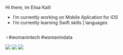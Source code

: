 Hi there, im Elisa Kalil

- I’m currently working on Mobile Aplication for iOS
- I’m currently learning Swift skills | languages
##
♀️#womanintech #womanindata
 
<div> 
  <a href="https://instagram.com/elisakalil_" target="_blank"><img src="https://img.shields.io/badge/-Instagram-%23E4405F?style=for-the-badge&logo=instagram&logoColor=white" target="_blank"></a>
  <a href = "mailto:elisakalilelias@gmail.com"><img src="https://img.shields.io/badge/-Gmail-%23333?style=for-the-badge&logo=gmail&logoColor=white" target="_blank"></a>
  <a href="https://www.linkedin.com/in/elisa-kalil-886524124/" target="_blank"><img src="https://img.shields.io/badge/-LinkedIn-%230077B5?style=for-the-badge&logo=linkedin&logoColor=white" target="_blank"></a> 
 
</div>


